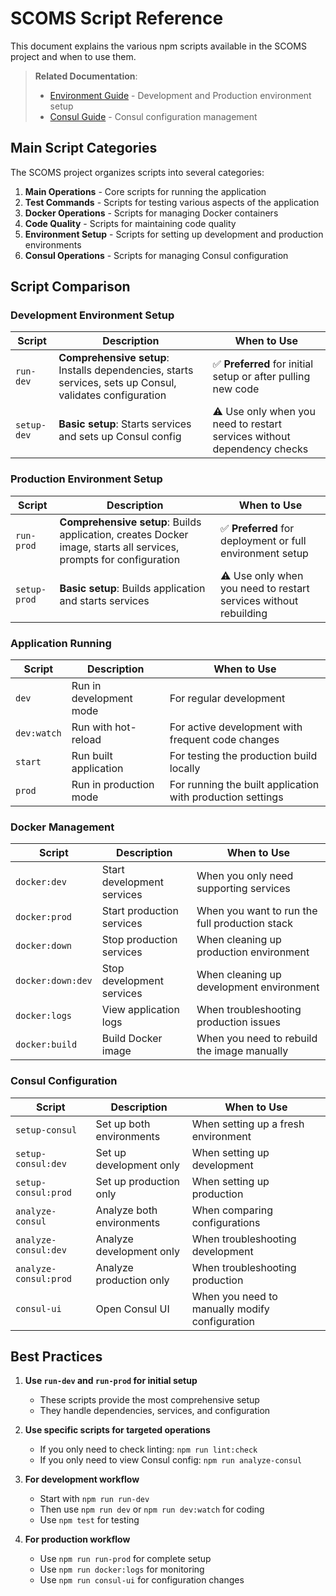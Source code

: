 # SCOMS Script Reference

This document explains the various npm scripts available in the SCOMS project and when to use them.

> **Related Documentation**:
> - [Environment Guide](./ENVIRONMENT_GUIDE.md) - Development and Production environment setup
> - [Consul Guide](./CONSUL_GUIDE.md) - Consul configuration management

## Main Script Categories

The SCOMS project organizes scripts into several categories:

1. **Main Operations** - Core scripts for running the application
2. **Test Commands** - Scripts for testing various aspects of the application
3. **Docker Operations** - Scripts for managing Docker containers
4. **Code Quality** - Scripts for maintaining code quality
5. **Environment Setup** - Scripts for setting up development and production environments
6. **Consul Operations** - Scripts for managing Consul configuration

## Script Comparison

### Development Environment Setup

| Script | Description | When to Use |
|--------|-------------|-------------|
| `run-dev` | **Comprehensive setup**: Installs dependencies, starts services, sets up Consul, validates configuration | ✅ **Preferred** for initial setup or after pulling new code |
| `setup-dev` | **Basic setup**: Starts services and sets up Consul config | ⚠️ Use only when you need to restart services without dependency checks |

### Production Environment Setup

| Script | Description | When to Use |
|--------|-------------|-------------|
| `run-prod` | **Comprehensive setup**: Builds application, creates Docker image, starts all services, prompts for configuration | ✅ **Preferred** for deployment or full environment setup |
| `setup-prod` | **Basic setup**: Builds application and starts services | ⚠️ Use only when you need to restart services without rebuilding |

### Application Running

| Script | Description | When to Use |
|--------|-------------|-------------|
| `dev` | Run in development mode | For regular development |
| `dev:watch` | Run with hot-reload | For active development with frequent code changes |
| `start` | Run built application | For testing the production build locally |
| `prod` | Run in production mode | For running the built application with production settings |

### Docker Management

| Script | Description | When to Use |
|--------|-------------|-------------|
| `docker:dev` | Start development services | When you only need supporting services |
| `docker:prod` | Start production services | When you want to run the full production stack |
| `docker:down` | Stop production services | When cleaning up production environment |
| `docker:down:dev` | Stop development services | When cleaning up development environment |
| `docker:logs` | View application logs | When troubleshooting production issues |
| `docker:build` | Build Docker image | When you need to rebuild the image manually |

### Consul Configuration

| Script | Description | When to Use |
|--------|-------------|-------------|
| `setup-consul` | Set up both environments | When setting up a fresh environment |
| `setup-consul:dev` | Set up development only | When setting up development |
| `setup-consul:prod` | Set up production only | When setting up production |
| `analyze-consul` | Analyze both environments | When comparing configurations |
| `analyze-consul:dev` | Analyze development only | When troubleshooting development |
| `analyze-consul:prod` | Analyze production only | When troubleshooting production |
| `consul-ui` | Open Consul UI | When you need to manually modify configuration |

## Best Practices

1. **Use `run-dev` and `run-prod` for initial setup**
   - These scripts provide the most comprehensive setup
   - They handle dependencies, services, and configuration

2. **Use specific scripts for targeted operations**
   - If you only need to check linting: `npm run lint:check`
   - If you only need to view Consul config: `npm run analyze-consul`

3. **For development workflow**
   - Start with `npm run run-dev`
   - Then use `npm run dev` or `npm run dev:watch` for coding
   - Use `npm test` for testing

4. **For production workflow**
   - Use `npm run run-prod` for complete setup
   - Use `npm run docker:logs` for monitoring
   - Use `npm run consul-ui` for configuration changes
